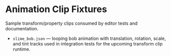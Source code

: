 # Animation Clip Fixtures

Sample transform/property clips consumed by editor tests and documentation.

- `slime_bob.json` — looping bob animation with translation, rotation, scale, and tint tracks used in integration tests for the upcoming transform clip runtime.
